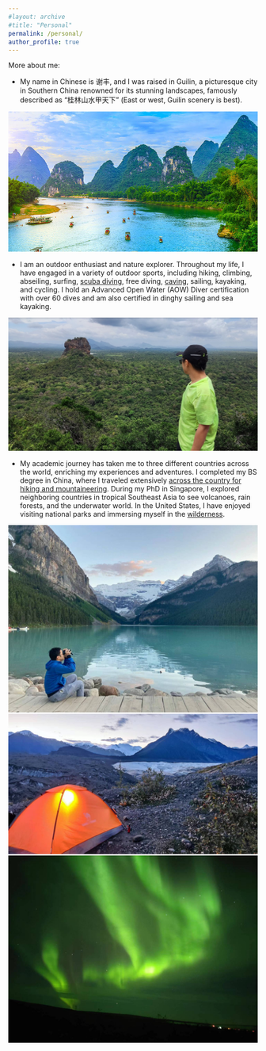 ```yaml
---
#layout: archive
#title: "Personal"
permalink: /personal/
author_profile: true
---
```

More about me:

- My name in Chinese is 谢丰, and I was raised in Guilin, a picturesque city in Southern China renowned for its stunning landscapes, famously described as “桂林山水甲天下” (East or west, Guilin scenery is best).
<img src='/images/1.jpg'>

- I am an outdoor enthusiast and nature explorer. Throughout my life, I have engaged in a variety of outdoor sports, including hiking, climbing, abseiling, surfing, [scuba diving](https://github.com/fengx13/fengx13.github.io/blob/master/images/2.jpg), free diving, [caving](https://github.com/fengx13/fengx13.github.io/blob/master/images/vid1.mp4), sailing, kayaking, and cycling. I hold an Advanced Open Water (AOW) Diver certification with over 60 dives and am also certified in dinghy sailing and sea kayaking.
<img src='/images/3.jpg'>

- My academic journey has taken me to three different countries across the world, enriching my experiences and adventures. I completed my BS degree in China, where I traveled extensively [across the country for hiking and mountaineering](https://fengx13.github.io/images/4.jpg). During my PhD in Singapore, I explored neighboring countries in tropical Southeast Asia to see volcanoes, rain forests, and the underwater world. In the United States, I have enjoyed visiting national parks and immersing myself in the [wilderness](https://github.com/fengx13/fengx13.github.io/blob/master/images/5.jpg).
<img src='/images/7.jpg'>
<img src='/images/6.jpg'>
<img src='/images/8.jpg'>

<script type='text/javascript' id='clustrmaps' src='//cdn.clustrmaps.com/map_v2.js?cl=ffffff&w=80&t=n&d=8PlY_7aesNgD_BkoJYSaIC25wStG8FRgfaFYbLuCWls&co=ffffff&cmo=ffffff&cmn=ffffff&ct=ffffff'></script>

